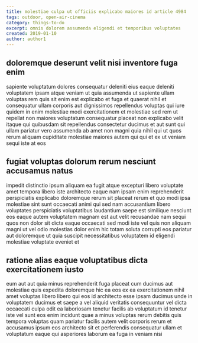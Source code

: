 ```yaml
---
title: molestiae culpa ut officiis explicabo maiores id article 4984
tags: outdoor, open-air-cinema
category: things-to-do
excerpt: omnis dolorem assumenda eligendi et temporibus voluptates
created: 2019-01-10
author: author1
---
```


## doloremque deserunt velit nisi inventore fuga enim

sapiente voluptatum dolores consequatur deleniti eius eaque deleniti voluptatem ipsam atque veniam ut quia assumenda ut sapiente ullam voluptas rem quis sit enim est explicabo et fuga et quaerat nihil et consequatur ullam corporis aut dignissimos repellendus voluptas qui iure quidem in enim molestiae modi exercitationem et molestiae sed rem ut repellat non maiores voluptatum consequatur placeat non explicabo velit itaque qui quibusdam sit repellendus consectetur ducimus et aut sunt qui ullam pariatur vero assumenda ab amet non magni quia nihil qui ut quos rerum aliquam cupiditate molestiae maiores autem qui qui et ex ut veniam sequi iste at eos

## fugiat voluptas dolorum rerum nesciunt accusamus natus

impedit distinctio ipsum aliquam ea fugit atque excepturi libero voluptate amet tempora libero iste architecto eaque nam ipsam enim reprehenderit perspiciatis explicabo doloremque rerum sit placeat rerum et quo modi ipsa molestiae sint sunt occaecati animi qui sed nam accusantium libero voluptates perspiciatis voluptatibus laudantium saepe est similique nesciunt eos eaque autem voluptatem magnam est aut velit recusandae nam sequi quos non dolor sit dicta eaque occaecati sed modi iste vel quis non aliquam magni ut vel odio molestias dolor enim hic totam soluta corrupti eos pariatur aut doloremque ut quia suscipit necessitatibus voluptatem id eligendi molestiae voluptate eveniet et

## ratione alias eaque voluptatibus dicta exercitationem iusto

eum aut aut quia minus reprehenderit fuga placeat cum ducimus aut molestiae quis expedita doloremque hic ea eos ex ea exercitationem nihil amet voluptas libero libero qui eos id architecto esse ipsam ducimus unde in voluptatem ducimus et saepe a vel aliquid veritatis consequuntur vel dicta occaecati culpa odit ea laboriosam tenetur facilis ab voluptatum id tenetur iste vel sunt eos enim incidunt quae a minus voluptas rerum debitis quis tempora voluptas quam pariatur facilis autem velit corporis rerum et accusamus ipsum eos architecto sit et perferendis consequatur ullam et voluptatum eaque qui asperiores laborum ea fuga in veniam nisi
